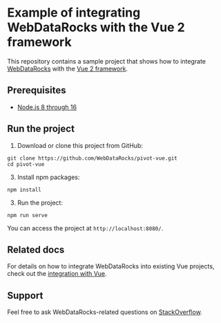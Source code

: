 # Example of integrating WebDataRocks with the Vue 2 framework

This repository contains a sample project that shows how to integrate [WebDataRocks](https://www.webdatarocks.com/) with the [Vue 2 framework](https://v2.vuejs.org/).

## Prerequisites

- [Node.js 8 through 16](https://nodejs.org/en/)

## Run the project

1. Download or clone this project from GitHub:
```
git clone https://github.com/WebDataRocks/pivot-vue.git
cd pivot-vue
```
3. Install npm packages:
```
npm install
```
3. Run the project:
```
npm run serve
```
You can access the project at `http://localhost:8080/`.

## Related docs

For details on how to integrate WebDataRocks into existing Vue projects, check out the [integration with Vue](https://www.webdatarocks.com/doc/integration-with-vue/).

## Support

Feel free to ask WebDataRocks-related questions on [StackOverflow](https://stackoverflow.com/questions/tagged/webdatarocks).
